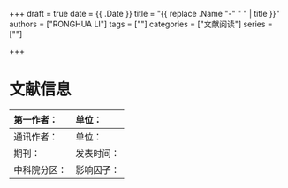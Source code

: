 +++
draft = true
date = {{ .Date }}
title = "{{ replace .Name "-" " " | title }}"
authors = ["RONGHUA LI"]
tags = [""]
categories = ["文献阅读"]
series = [""]

+++

# 文献信息

| 第一作者：   | 单位：     |
| :----------- | :--------- |
| 通讯作者：   | 单位：     |
| 期刊：       | 发表时间： |
| 中科院分区： | 影响因子： |

